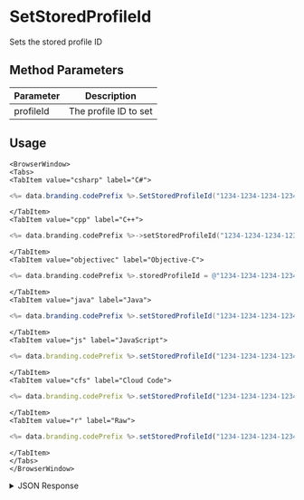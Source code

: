 # SetStoredProfileId

Sets the stored profile ID

## Method Parameters
Parameter | Description
--------- | -----------
profileId | The profile ID to set

## Usage

```mdx-code-block
<BrowserWindow>
<Tabs>
<TabItem value="csharp" label="C#">
```

```csharp
<%= data.branding.codePrefix %>.SetStoredProfileId("1234-1234-1234-1234");
```

```mdx-code-block
</TabItem>
<TabItem value="cpp" label="C++">
```

```cpp
<%= data.branding.codePrefix %>->setStoredProfileId("1234-1234-1234-1234");
```

```mdx-code-block
</TabItem>
<TabItem value="objectivec" label="Objective-C">
```

```objectivec
<%= data.branding.codePrefix %>.storedProfileId = @"1234-1234-1234-1234";
```

```mdx-code-block
</TabItem>
<TabItem value="java" label="Java">
```

```java
<%= data.branding.codePrefix %>.setStoredProfileId("1234-1234-1234-1234");
```

```mdx-code-block
</TabItem>
<TabItem value="js" label="JavaScript">
```

```javascript
<%= data.branding.codePrefix %>.setStoredProfileId("1234-1234-1234-1234");
```

```mdx-code-block
</TabItem>
<TabItem value="cfs" label="Cloud Code">
```

```javascript
<%= data.branding.codePrefix %>.setStoredProfileId("1234-1234-1234-1234");
```

```mdx-code-block
</TabItem>
<TabItem value="r" label="Raw">
```

```javascript
<%= data.branding.codePrefix %>.setStoredProfileId("1234-1234-1234-1234");
```

```mdx-code-block
</TabItem>
</Tabs>
</BrowserWindow>
```

<details>
<summary>JSON Response</summary>

```javascript
<%= data.branding.codePrefix %>.setStoredProfileId("1234-1234-1234-1234");
```
</details>

